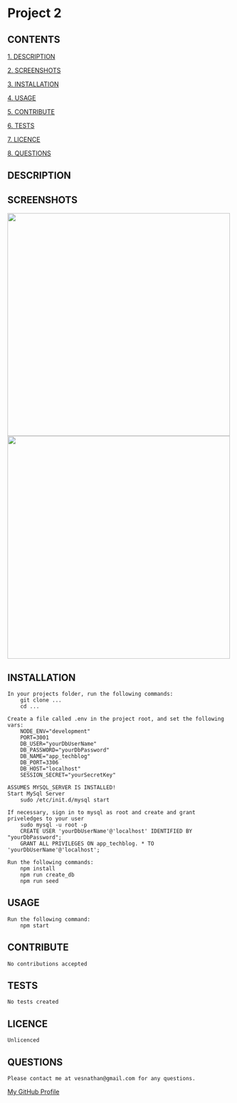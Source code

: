 # Project 2

## CONTENTS

[1. DESCRIPTION](#DESCRIPTION)

[2. SCREENSHOTS](#SCREENSHOTS)

[3. INSTALLATION](#INSTALLATION)

[4. USAGE](#USAGE)

[5. CONTRIBUTE](#CONTRIBUTE)

[6. TESTS](#TESTS)

[7. LICENCE](#LICENCE)

[8. QUESTIONS](#QUESTIONS)

<a id="DESCRIPTION"></a>

## DESCRIPTION

<a id="SCREENSHOTS"></a>

## SCREENSHOTS

<img src="./assets/images/screenshots/Capture.JPG" width="500"/>

<img src="./assets/images/screenshots/Capture2.JPG" width="500"/>

<a id="INSTALLATION"></a>

## INSTALLATION

    In your projects folder, run the following commands:
        git clone ...
        cd ...

    Create a file called .env in the project root, and set the following vars:
        NODE_ENV="development"
        PORT=3001
        DB_USER="yourDbUserName"
        DB_PASSWORD="yourDbPassword"
        DB_NAME="app_techblog"
        DB_PORT=3306
        DB_HOST="localhost"
        SESSION_SECRET="yourSecretKey"

    ASSUMES MYSQL_SERVER IS INSTALLED!
    Start MySql Server
        sudo /etc/init.d/mysql start

    If necessary, sign in to mysql as root and create and grant priveledges to your user
        sudo mysql -u root -p
        CREATE USER 'yourDbUserName'@'localhost' IDENTIFIED BY "yourDbPassword";
        GRANT ALL PRIVILEGES ON app_techblog. * TO 'yourDbUserName'@'localhost';

    Run the following commands:
        npm install
        npm run create_db
        npm run seed

<a id="USAGE"></a>

## USAGE

    Run the following command:
        npm start

<a id="CONTRIBUTE"></a>

## CONTRIBUTE

    No contributions accepted

<a id="TESTS"></a>

## TESTS

    No tests created

<a id="LICENCE"></a>

## LICENCE

    Unlicenced

<a id="QUESTIONS"></a>

## QUESTIONS

    Please contact me at vesnathan@gmail.com for any questions.

[My GitHub Profile](https://github.com/vesnathan)
